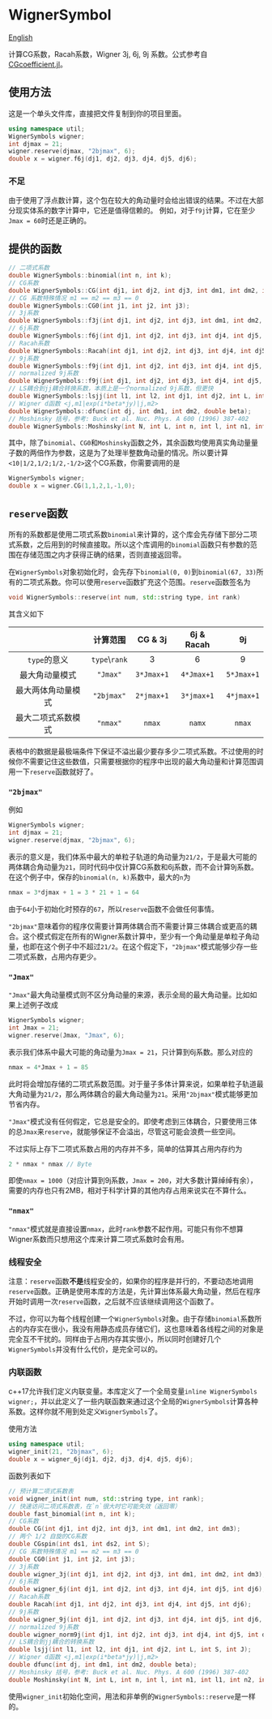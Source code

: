 # WignerSymbol

[English](README.md)

计算CG系数，Racah系数，Wigner 3j, 6j, 9j 系数。公式参考自[CGcoefficient.jl](https://github.com/0382/CGcoefficient.jl)。

## 使用方法

这是一个单头文件库，直接把文件复制到你的项目里面。

```cpp
using namespace util;
WignerSymbols wigner;
int djmax = 21;
wigner.reserve(djmax, "2bjmax", 6);
double x = wigner.f6j(dj1, dj2, dj3, dj4, dj5, dj6);
```

### 不足

由于使用了浮点数计算，这个包在较大的角动量时会给出错误的结果。不过在大部分现实体系的数字计算中，它还是值得信赖的。
例如，对于`f9j`计算，它在至少`Jmax = 60`时还是正确的。

## 提供的函数
```cpp
// 二项式系数
double WignerSymbols::binomial(int n, int k);
// CG系数
double WignerSymbols::CG(int dj1, int dj2, int dj3, int dm1, int dm2, int dm3);
// CG 系数特殊情况 m1 == m2 == m3 == 0
double WignerSymbols::CG0(int j1, int j2, int j3);
// 3j系数
double WignerSymbols::f3j(int dj1, int dj2, int dj3, int dm1, int dm2, int dm3);
// 6j系数
double WignerSymbols::f6j(int dj1, int dj2, int dj3, int dj4, int dj5, int dj6);
// Racah系数
double WignerSymbols::Racah(int dj1, int dj2, int dj3, int dj4, int dj5, int dj6);
// 9j系数
double WignerSymbols::f9j(int dj1, int dj2, int dj3, int dj4, int dj5, int dj6, int dj7, int dj8, int dj9);
// normalized 9j系数
double WignerSymbols::f9j(int dj1, int dj2, int dj3, int dj4, int dj5, int dj6, int dj7, int dj8, int dj9);
// LS耦合到jj耦合转换系数，本质上是一个normalized 9j系数，但更快
double WignerSymbols::lsjj(int l1, int l2, int dj1, int dj2, int L, int S, int J);
// Wigner d函数 <j,m1|exp(i*beta*jy)|j,m2>
double WignerSymbols::dfunc(int dj, int dm1, int dm2, double beta);
// Moshinsky 括号，参考: Buck et al. Nuc. Phys. A 600 (1996) 387-402
double WignerSymbols::Moshinsky(int N, int L, int n, int l, int n1, int l1, int n2, int l2, int lambda, double tan_beta = 1.0);
```
其中，除了`binomial`、`CG0`和`Moshinsky`函数之外，其余函数均使用真实角动量量子数的两倍作为参数，这是为了处理半整数角动量的情况。所以要计算`<10|1/2,1/2;1/2,-1/2>`这个CG系数，你需要调用的是
```cpp
WignerSymbols wigner;
double x = wigner.CG(1,1,2,1,-1,0);
```

## `reserve`函数

所有的系数都是使用二项式系数`binomial`来计算的，这个库会先存储下部分二项式系数，之后用到的时候直接取。所以这个库调用的`binomial`函数只有参数的范围在存储范围之内才获得正确的结果，否则直接返回零。

在`WignerSymbols`对象初始化时，会先存下`binomial(0, 0)`到`binomial(67, 33)`所有的二项式系数。你可以使用`reserve`函数扩充这个范围。`reserve`函数签名为
```cpp
void WignerSymbols::reserve(int num, std::string type, int rank)
```
其含义如下

|                    |    计算范围    |  CG & 3j   | 6j & Racah |     9j     |
| :----------------: | :------------: | :--------: | :--------: | :--------: |
|    `type`的意义    | `type`\\`rank` |     3      |     6      |     9      |
|   最大角动量模式   |    `"Jmax"`    | `3*Jmax+1` | `4*Jmax+1` | `5*Jmax+1` |
| 最大两体角动量模式 |   `"2bjmax"`   | `2*jmax+1` | `3*jmax+1` | `4*jmax+1` |
| 最大二项式系数模式 |    `"nmax"`    |   `nmax`   |   `namx`   |   `nmax`   |

表格中的数据是最极端条件下保证不溢出最少要存多少二项式系数。不过使用的时候你不需要记住这些数值，只需要根据你的程序中出现的最大角动量和计算范围调用一下`reserve`函数就好了。

### `"2bjmax"`

例如

```cpp
WignerSymbols wigner;
int djmax = 21;
wigner.reserve(djmax, "2bjmax", 6);
```

表示的意义是，我们体系中最大的单粒子轨道的角动量为`21/2`，于是最大可能的两体耦合角动量为`21`，同时代码中仅计算CG系数和6j系数，而不会计算9j系数。在这个例子中，保存的`binomial(n, k)`系数中，最大的`n`为

```cpp
nmax = 3*djmax + 1 = 3 * 21 + 1 = 64
```

由于`64`小于初始化时预存的`67`，所以`reserve`函数不会做任何事情。

`"2bjmax"`意味着你的程序仅需要计算两体耦合而不需要计算三体耦合或更高的耦合。这个模式假定在所有的Wigner系数计算中，至少有一个角动量是单粒子角动量，也即在这个例子中不超过`21/2`。在这个假定下，`"2bjmax"`模式能够少存一些二项式系数，占用内存更少。

### `"Jmax"`

`"Jmax"`最大角动量模式则不区分角动量的来源，表示全局的最大角动量。比如如果上述例子改成

```cpp
WignerSymbols wigner;
int Jmax = 21;
wigner.reserve(Jmax, "Jmax", 6);
```

表示我们体系中最大可能的角动量为`Jmax = 21`，只计算到6j系数。那么对应的

```cpp
nmax = 4*Jmax + 1 = 85
```

此时将会增加存储的二项式系数范围。对于量子多体计算来说，如果单粒子轨道最大角动量为`21/2`，那么两体耦合的最大角动量为`21`。采用`"2bjmax"`模式能够更加节省内存。

`"Jmax"`模式没有任何假定，它总是安全的。即使考虑到三体耦合，只要使用三体的总`Jmax`来`reserve`，就能够保证不会溢出，尽管这可能会浪费一些空间。

不过实际上存下二项式系数占用的内存并不多，简单的估算其占用内存约为
```cpp
2 * nmax * nmax // Byte
```
即使`nmax = 1000`（对应计算到9j系数，`Jmax = 200`，对大多数计算绰绰有余），需要的内存也只有2MB，相对于科学计算的其他内存占用来说实在不算什么。

### `"nmax"`

`"nmax"`模式就是直接设置`nmax`，此时`rank`参数不起作用。可能只有你不想算Wigner系数而只想用这个库来计算二项式系数时会有用。

### 线程安全

注意：`reserve`函数**不是**线程安全的，如果你的程序是并行的，不要动态地调用`reserve`函数。正确是使用本库的方法是，先计算出体系最大角动量，然后在程序开始时调用一次`reserve`函数，之后就不应该继续调用这个函数了。

不过，你可以为每个线程创建一个`WignerSymbols`对象。由于存储`binomial`系数所占的内存实在很小，我没有用静态成员存储它们，这也意味着各线程之间的对象是完全互不干扰的。同样由于占用内存其实很小，所以同时创建好几个`WignerSymbols`并没有什么代价，是完全可以的。

### 内联函数

c++17允许我们定义内联变量。本库定义了一个全局变量`inline WignerSymbols wigner;`，并以此定义了一些内联函数来通过这个全局的`WignerSymbols`计算各种系数。这样你就不用到处定义`WignerSymbols`了。

使用方法
```cpp
using namespace util;
wigner_init(21, "2bjmax", 6);
double x = wigner_6j(dj1, dj2, dj3, dj4, dj5, dj6);
```


函数列表如下
```cpp
// 预计算二项式系数表
void wigner_init(int num, std::string type, int rank);
// 快速访问二项式系数表，在`n`很大时它可能失效（返回零）
double fast_binomial(int n, int k);
// CG系数
double CG(int dj1, int dj2, int dj3, int dm1, int dm2, int dm3);
// 两个 1/2 自旋的CG系数
double CGspin(int ds1, int ds2, int S);
// CG 系数特殊情况 m1 == m2 == m3 == 0
double CG0(int j1, int j2, int j3);
// 3j系数
double wigner_3j(int dj1, int dj2, int dj3, int dm1, int dm2, int dm3);
// 6j系数
double wigner_6j(int dj1, int dj2, int dj3, int dj4, int dj5, int dj6);
// Racah系数
double Racah(int dj1, int dj2, int dj3, int dj4, int dj5, int dj6);
// 9j系数
double wigner_9j(int dj1, int dj2, int dj3, int dj4, int dj5, int dj6, int dj7, int dj8, int dj9);
// normalized 9j系数
double wigner_norm9j(int dj1, int dj2, int dj3, int dj4, int dj5, int dj6, int dj7, int dj8, int dj9);
// LS耦合到jj耦合的转换系数
double lsjj(int l1, int l2, int dj1, int dj2, int L, int S, int J);
// Wigner d函数 <j,m1|exp(i*beta*jy)|j,m2>
double dfunc(int dj, int dm1, int dm2, double beta);
// Moshinsky 括号，参考: Buck et al. Nuc. Phys. A 600 (1996) 387-402
double Moshinsky(int N, int L, int n, int l, int n1, int l1, int n2, int l2, int lambda, double tan_beta = 1.0);
```
使用`wigner_init`初始化空间，用法和非单例的`WignerSymbols::reserve`是一样的。